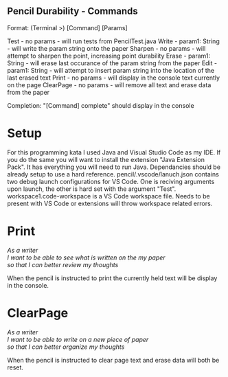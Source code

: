 ## Pencil Durability - Commands

Format: (Terminal >) [Command] [Params]

Test - no params - will run tests from PencilTest.java
Write - param1: String - will write the param string onto the paper
Sharpen - no params - will attempt to sharpen the point, increasing point durability
Erase - param1: String - will erase last occurance of the param string from the paper
Edit - param1: String - will attempt to insert param string into the location of the last erased text
Print - no params - will display in the console text currently on the page
ClearPage - no params - will remove all text and erase data from the paper

Completion: "[Command] complete" should display in the console

# Setup

For this programming kata I used Java and Visual Studio Code as my IDE.
If you do the same you will want to install the extension "Java Extension Pack". It has everything you will need to run Java.
Dependancies should be already setup to use a hard reference.
pencil/.vscode/lanuch.json contains two debug launch configurations for VS Code. One is reciving arguments upon launch, the other is hard set with the argument "Test".
workspace1.code-workspace is a VS Code workspace file. Needs to be present with VS Code or extensions will throw workspace related errors.

# Print
*As a writer  
I want to be able to see what is written on the my paper  
so that I can better review my thoughts*  

When the pencil is instructed to print the currently held text will be display in the console.

# ClearPage
*As a writer  
I want to be able to write on a new piece of paper  
so that I can better organize my thoughts*  

When the pencil is instructed to clear page text and erase data will both be reset.
